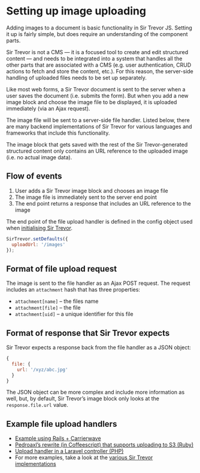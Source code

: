 # Setting up image uploading

Adding images to a document is basic functionality in Sir Trevor JS. Setting it up is fairly simple, but does require an understanding of the component parts.

Sir Trevor is not a CMS — it is a focused tool to create and edit structured content — and needs to be integrated into a system that handles all the other parts that are associated with a CMS (e.g. user authentication, CRUD actions to fetch and store the content, etc.). For this reason, the server-side handling of uploaded files needs to be set up separately.

Like most web forms, a Sir Trevor document is sent to the server when a user saves the document (i.e. submits the form). But when you add a new image block and choose the image file to be displayed, it is uploaded immediately (via an Ajax request).

The image file will be sent to a server-side file handler. Listed below, there are many backend implementations of Sir Trevor for various languages and frameworks that include this functionality.

The image block that gets saved with the rest of the Sir Trevor-generated structured content only contains an URL reference to the uploaded image (i.e. no actual image data).

## Flow of events

1. User adds a Sir Trevor image block and chooses an image file
2. The image file is immediately sent to the server end point
3. The end point returns a response that includes an URL reference to the image

The end point of the file upload handler is defined in the config object used when [initialising Sir Trevor](docs.html#1-2).

```js
SirTrevor.setDefaults({
  uploadUrl: '/images'
});
```

## Format of file upload request

The image is sent to the file handler as an Ajax POST request. The request includes an `attachment` hash that has three properties:

- `attachment[name]` – the files name
- `attachment[file]` – the file
- `attachment[uid]` – a unique identifier for this file

## Format of response that Sir Trevor expects

Sir Trevor expects a response back from the file handler as a JSON object:

```js
{
  file: {
    url: '/xyz/abc.jpg'
  }
}
```

The JSON object can be more complex and include more information as well, but, by default, Sir Trevor’s image block only looks at the `response.file.url` value.

## Example file upload handlers

- [Example using Rails + Carrierwave](https://gist.github.com/cjbell/7091537)
- [Pedroaxl’s rewrite (in Coffeescript) that supports uploading to S3 (Ruby)](https://gist.github.com/pedroaxl/7302010)
- [Upload handler in a Laravel controller (PHP)](https://github.com/caouecs/Laravel-SirTrevorJS/blob/master/src/Caouecs/Sirtrevorjs/Controller/SirTrevorJsController.php)
- For more examples, take a look at the [various Sir Trevor implementations](https://github.com/madebymany/sir-trevor-js#implementations)
